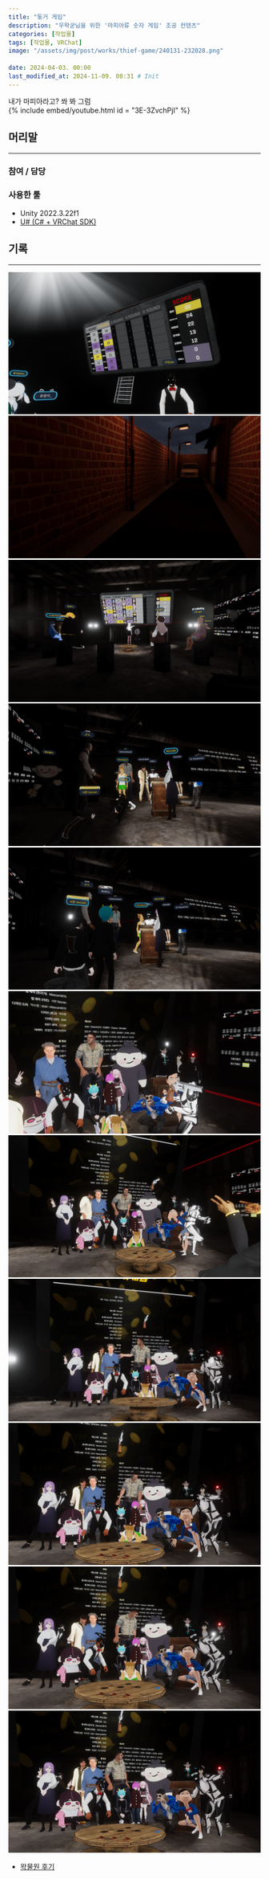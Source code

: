 ```yaml
---
title: "돚거 게임"
description: "우왁굳님을 위한 '마피아류 숫자 게임' 조공 컨텐츠"
categories: [작업물]
tags: [작업물, VRChat]
image: "/assets/img/post/works/thief-game/240131-232028.png"

date: 2024-04-03. 00:00
last_modified_at: 2024-11-09. 08:31 # Init
---
```


내가 마피아라고? 쏴 봐 그럼  
{% include embed/youtube.html id = "3E-3ZvchPjI" %}

## 머리말

---

### 참여 / 담당

### 사용한 툴

- Unity 2022.3.22f1
- [U# (C# + VRChat SDK)](https://udonsharp.docs.vrchat.com/)

## 기록

---

![231130-212639](/assets/img/post/works/thief-game/231130-212639.png)
![231216-222805](/assets/img/post/works/thief-game/231216-222805.png)
![240131-232028](/assets/img/post/works/thief-game/240131-232028.png)
![240403-234314](/assets/img/post/works/thief-game/240403-234314.png)
![240403-234316](/assets/img/post/works/thief-game/240403-234316.png)
![240403-234458](/assets/img/post/works/thief-game/240403-234458.png)
![240403-234459](/assets/img/post/works/thief-game/240403-234459.png)
![240403-234502](/assets/img/post/works/thief-game/240403-234502.png)
![240403-234504](/assets/img/post/works/thief-game/240403-234504.png)
![240403-234506](/assets/img/post/works/thief-game/240403-234506.png)
![240403-234510](/assets/img/post/works/thief-game/240403-234510.png)

- [왁물원 후기](https://cafe.naver.com/steamindiegame/15824783)
